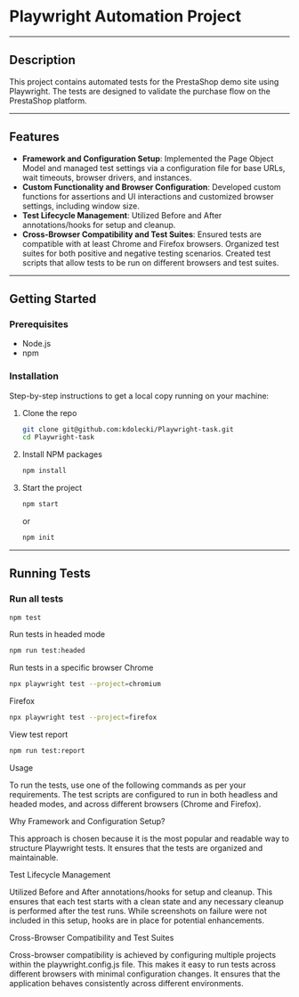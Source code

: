 # Playwright Automation Project

---

## Description

This project contains automated tests for the PrestaShop demo site using Playwright. The tests are designed to validate the purchase flow on the PrestaShop platform.

---

## Features

- **Framework and Configuration Setup**: Implemented the Page Object Model and managed test settings via a configuration file for base URLs, wait timeouts, browser drivers, and instances.
- **Custom Functionality and Browser Configuration**: Developed custom functions for assertions and UI interactions and customized browser settings, including window size.
- **Test Lifecycle Management**: Utilized Before and After annotations/hooks for setup and cleanup.
- **Cross-Browser Compatibility and Test Suites**: Ensured tests are compatible with at least Chrome and Firefox browsers. Organized test suites for both positive and negative testing scenarios. Created test scripts that allow tests to be run on different browsers and test suites.

---

## Getting Started

### Prerequisites

- Node.js
- npm

### Installation

Step-by-step instructions to get a local copy running on your machine:

1. Clone the repo

   ```sh
   git clone git@github.com:kdolecki/Playwright-task.git
   cd Playwright-task
   ```

2. Install NPM packages

   ```sh
   npm install
   ```

3. Start the project
   ```sh
   npm start
   ```
   or
   ```sh
   npm init
   ``` 

---

## Running Tests

### Run all tests

```sh
npm test
```

Run tests in headed mode
 ```sh
npm run test:headed
```
Run tests in a specific browser
Chrome
 ```sh
npx playwright test --project=chromium
```
Firefox
 ```sh
npx playwright test --project=firefox
```
View test report

 ```sh
npm run test:report
```
Usage

To run the tests, use one of the following commands as per your requirements. The test scripts are configured to run in both headless and headed modes, and across different browsers (Chrome and Firefox).

Why Framework and Configuration Setup?

This approach is chosen because it is the most popular and readable way to structure Playwright tests. It ensures that the tests are organized and maintainable.

Test Lifecycle Management

Utilized Before and After annotations/hooks for setup and cleanup. This ensures that each test starts with a clean state and any necessary cleanup is performed after the test runs. While screenshots on failure were not included in this setup, hooks are in place for potential enhancements.

Cross-Browser Compatibility and Test Suites

Cross-browser compatibility is achieved by configuring multiple projects within the playwright.config.js file. This makes it easy to run tests across different browsers with minimal configuration changes. It ensures that the application behaves consistently across different environments.
```
